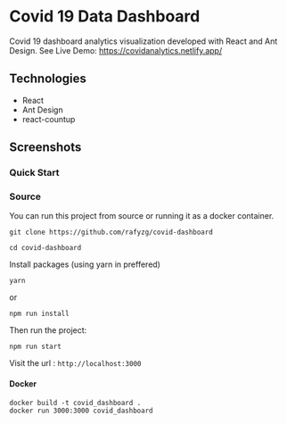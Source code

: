 # Covid 19 Data Dashboard

Covid 19 dashboard analytics visualization developed with React and Ant Design.
See Live Demo: https://covidanalytics.netlify.app/

## Technologies

- React 
- Ant Design
- react-countup

## Screenshots


### Quick Start

### Source
You can run this project from source or running it as a docker container.

```
git clone https://github.com/rafyzg/covid-dashboard

cd covid-dashboard
```

Install packages (using yarn in preffered)
```
yarn
``` 

or 

```
npm run install 
```

Then run the project:

```
npm run start
```
Visit the url : `http://localhost:3000`

#### Docker 

```
docker build -t covid_dashboard .
docker run 3000:3000 covid_dashboard 
```

